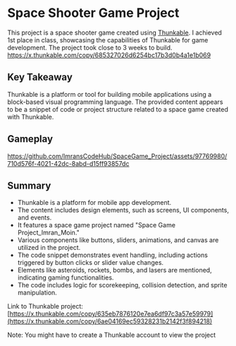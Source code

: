 # Space Shooter Game Project

This project is a space shooter game created using [Thunkable](https://x.thunkable.com/projectPage/61e61fa687633200affd3764). I achieved 1st place in class, showcasing the capabilities of Thunkable for game development. The project took close to 3 weeks to build.
https://x.thunkable.com/copy/685327026d6254bc17b3d0b4a1e1b069

## Key Takeaway

Thunkable is a platform or tool for building mobile applications using a block-based visual programming language. The provided content appears to be a snippet of code or project structure related to a space game created with Thunkable.

## Gameplay

https://github.com/ImransCodeHub/SpaceGame_Project/assets/97769980/710d576f-4021-42dc-8abd-d15ff93857dc

## Summary

- Thunkable is a platform for mobile app development.
- The content includes design elements, such as screens, UI components, and events.
- It features a space game project named "Space Game Project_Imran_Moin."
- Various components like buttons, sliders, animations, and canvas are utilized in the project.
- The code snippet demonstrates event handling, including actions triggered by button clicks or slider value changes.
- Elements like asteroids, rockets, bombs, and lasers are mentioned, indicating gaming functionalities.
- The code includes logic for scorekeeping, collision detection, and sprite manipulation.

Link to Thunkable project:
[https://x.thunkable.com/copy/635eb7876120e7ea6df97c3a57e59979](https://x.thunkable.com/copy/6ae04169ec59328231b2142f3f894218)

Note: You might have to create a Thunkable account to view the project
